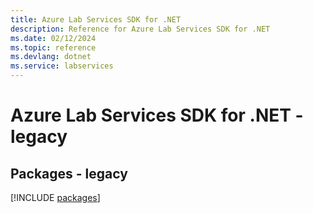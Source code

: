 ```yaml
---
title: Azure Lab Services SDK for .NET
description: Reference for Azure Lab Services SDK for .NET
ms.date: 02/12/2024
ms.topic: reference
ms.devlang: dotnet
ms.service: labservices
---
```

# Azure Lab Services SDK for .NET - legacy
## Packages - legacy
[!INCLUDE [packages](lab-services-index.md)]
